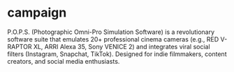 # campaign
P.O.P.S. (Photographic Omni-Pro Simulation Software) is a revolutionary software suite that emulates 20+ professional cinema cameras (e.g., RED V-RAPTOR XL, ARRI Alexa 35, Sony VENICE 2) and integrates viral social filters (Instagram, Snapchat, TikTok). Designed for indie filmmakers, content creators, and social media enthusiasts.
